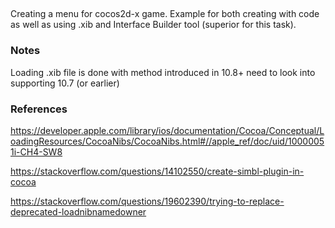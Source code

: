 ##

Creating a menu for cocos2d-x game. Example for both creating with code as well as using .xib and Interface Builder tool (superior for this task).

### Notes

Loading .xib file is done with method introduced in 10.8+ need to look into supporting 10.7 (or earlier)

### References

https://developer.apple.com/library/ios/documentation/Cocoa/Conceptual/LoadingResources/CocoaNibs/CocoaNibs.html#//apple_ref/doc/uid/10000051i-CH4-SW8

https://stackoverflow.com/questions/14102550/create-simbl-plugin-in-cocoa

https://stackoverflow.com/questions/19602390/trying-to-replace-deprecated-loadnibnamedowner

